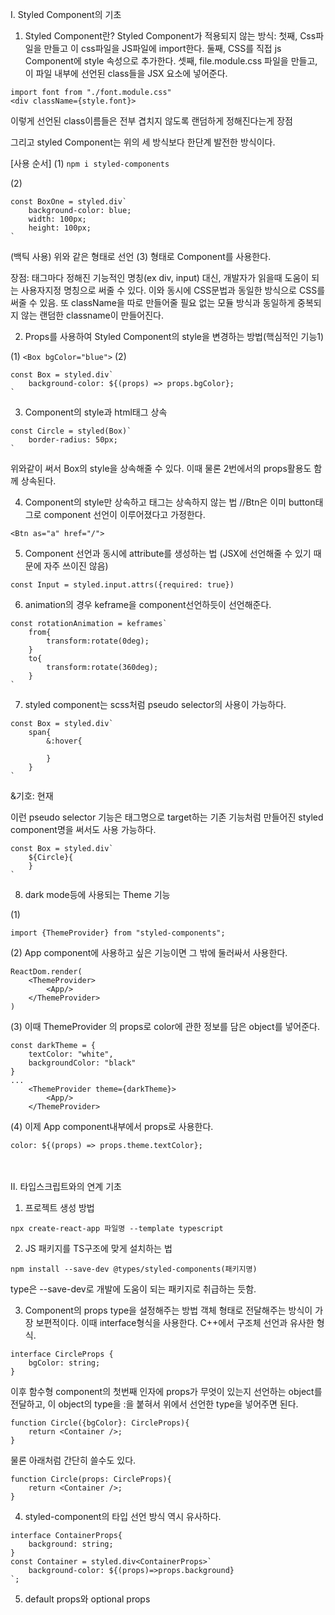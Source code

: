I. Styled Component의 기초

1. Styled Component란?
Styled Component가 적용되지 않는 방식:
첫째, Css파일을 만들고 이 css파일을 JS파일에 import한다.
둘째, CSS를 직접 js Component에 style 속성으로 추가한다.
셋째, file.module.css 파일을 만들고, 이 파일 내부에 선언된 class들을 JSX 요소에 넣어준다.
```
import font from "./font.module.css"
<div className={style.font}>
```

이렇게 선언된 class이름들은 전부 겹치지 않도록 랜덤하게 정해진다는게 장점

그리고 styled Component는 위의 세 방식보다 한단계 발전한 방식이다.

[사용 순서]
(1) ```npm i styled-components```

(2)
```
const BoxOne = styled.div`
    background-color: blue;
    width: 100px;
    height: 100px;
`
```
(백틱 사용)
위와 같은 형태로 선언
(3) <BoxOne /> 형태로 Component를 사용한다.

장점: 태그마다 정해진 기능적인 명칭(ex div, input) 대신, 개발자가 읽을때 도움이 되는 사용자지정 명칭으로 써줄 수 있다. 이와 동시에 CSS문법과 동일한 방식으로 CSS를 써줄 수 있음. 또 className을 따로 만들어줄 필요 없는 모듈 방식과 동일하게 중복되지 않는 랜덤한 classname이 만들어진다.


2. Props를 사용하여 Styled Component의 style을 변경하는 방법(핵심적인 기능1)

(1) ```<Box bgColor="blue">```
(2)
```
const Box = styled.div`
    background-color: ${(props) => props.bgColor};
`
```

3. Component의 style과 html태그 상속
```
const Circle = styled(Box)`
    border-radius: 50px;
`
```
위와같이 써서 Box의 style을 상속해줄 수 있다. 이때 물론 2번에서의 props활용도 함께 상속된다.


4. Component의 style만 상속하고 태그는 상속하지 않는 법
//Btn은 이미 button태그로 component 선언이 이루어졌다고 가정한다.
```
<Btn as="a" href="/">
```


5. Component 선언과 동시에 attribute를 생성하는 법
(JSX에 선언해줄 수 있기 때문에 자주 쓰이진 않음)
```
const Input = styled.input.attrs({required: true})
```


6. animation의 경우 keframe을 component선언하듯이 선언해준다.
```
const rotationAnimation = keframes`
    from{
        transform:rotate(0deg);
    }
    to{
        transform:rotate(360deg);
    }
`
```


7. styled component는 scss처럼 pseudo selector의 사용이 가능하다.
```
const Box = styled.div`
    span{
        &:hover{

        }
    }
`
```

&기호: 현재

이런 pseudo selector 기능은 태그명으로 target하는 기존 기능처럼 만들어진 styled component명을 써서도 사용 가능하다.
```
const Box = styled.div`
    ${Circle}{
    }
`
```


8. dark mode등에 사용되는 Theme 기능

(1)
```
import {ThemeProvider} from "styled-components";
```

(2)
App component에 사용하고 싶은 기능이면 그 밖에 둘러싸서 사용한다.
```
ReactDom.render(
    <ThemeProvider>
        <App/>
    </ThemeProvider>
)
```

(3)
이때 ThemeProvider 의 props로 color에 관한 정보를 담은 object를 넣어준다.
```
const darkTheme = {
    textColor: "white",
    backgroundColor: "black"
}
...
    <ThemeProvider theme={darkTheme}>
        <App/>
    </ThemeProvider>
```

(4)
이제 App component내부에서 props로 사용한다.
```
color: ${(props) => props.theme.textColor};
```

<br/>
<br/>
II. 타입스크립트와의 연계 기초

1. 프로젝트 생성 방법
```
npx create-react-app 파일명 --template typescript
```

2. JS 패키지를 TS구조에 맞게 설치하는 법
```
npm install --save-dev @types/styled-components(패키지명)
```
type은 --save-dev로 개발에 도움이 되는 패키지로 취급하는 듯함.

3. Component의 props type을 설정해주는 방법
객체 형태로 전달해주는 방식이 가장 보편적이다.
이때 interface형식을 사용한다. C++에서 구조체 선언과 유사한 형식.
```
interface CircleProps {
    bgColor: string;
}
```
이후 함수형 component의 첫번째 인자에 props가 무엇이 있는지 선언하는 object를 전달하고, 이 object의 type을 :을 붙혀서 위에서 선언한 type을 넣어주면 된다.
```
function Circle({bgColor}: CircleProps){
    return <Container />;
}
```
물론 아래처럼 간단히 쓸수도 있다.
```
function Circle(props: CircleProps){
    return <Container />;
}
```

4. styled-component의 타입 선언 방식 역시 유사하다.
```
interface ContainerProps{
    background: string;
}
const Container = styled.div<ContainerProps>`
    background-color: ${(props)=>props.background}
`;
```

5. default props와 optional props